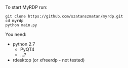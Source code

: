 To start MyRDP run:

`````
git clone https://github.com/szatanszmatan/myrdp.git   
cd myrdp   
python main.py
`````

You need:
- python 2.7
	+ PyQT4
	+ ...?
- rdesktop (or xfreerdp - not tested)